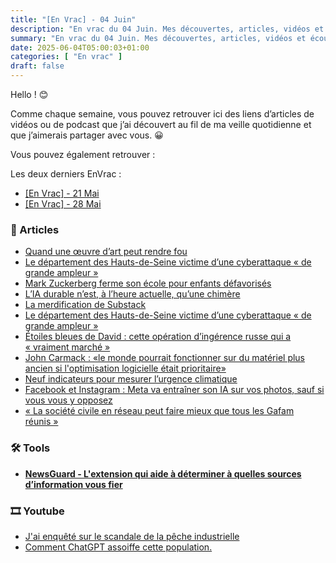 ```yaml
---
title: "[En Vrac] - 04 Juin"
description: "En vrac du 04 Juin. Mes découvertes, articles, vidéos et écoute qui m'ont intéressé et que je veux partager."
summary: "En vrac du 04 Juin. Mes découvertes, articles, vidéos et écoute qui m'ont intéressé et que je veux partager."
date: 2025-06-04T05:00:03+01:00
categories: [ "En vrac" ]
draft: false
---
```


Hello ! 😊

Comme chaque semaine, vous pouvez retrouver ici des liens d’articles de vidéos ou de podcast que j’ai découvert au fil de ma veille quotidienne et que j’aimerais partager avec vous. 😀

Vous pouvez également retrouver :

Les deux derniers EnVrac :
  - [[En Vrac] - 21 Mai](https://blog.victorprouff.fr/en-vracs/2025-05-21-envrac/)
  - [[En Vrac] - 28 Mai](https://blog.victorprouff.fr/en-vracs/2025-05-28-envrac/)

### 📖 Articles
- [Quand une œuvre d’art peut rendre fou](https://tcrouzet.com/2025/05/20/opalka/)
- [Le département des Hauts-de-Seine victime d’une cyberattaque « de grande ampleur »](https://next.ink/brief_article/le-departement-des-hauts-de-seine-victime-dune-cyberattaque-de-grande-ampleur/)
- [Mark Zuckerberg ferme son école pour enfants défavorisés](https://next.ink/brief_article/mark-zuckerberg-ferme-son-ecole-pour-enfants-defavorises/)
- [L’IA durable n’est, à l’heure actuelle, qu’une chimère](https://latavernedutesteur.fr/2025/04/07/lia-durable-nest-a-lheure-actuelle-quune-chimere/)
- [La merdification de Substack](https://tcrouzet.com/2025/05/28/la-merdification-de-substack/)
- [Le département des Hauts-de-Seine victime d’une cyberattaque « de grande ampleur »](https://next.ink/brief_article/le-departement-des-hauts-de-seine-victime-dune-cyberattaque-de-grande-ampleur/)
- [Étoiles bleues de David : cette opération d’ingérence russe qui a « vraiment marché »](https://next.ink/184196/etoiles-bleues-de-david-cette-operation-dingerence-russe-qui-a-vraiment-marche/)
- [John Carmack : «le monde pourrait fonctionner sur du matériel plus ancien si l'optimisation logicielle était prioritaire»](https://hardware.developpez.com/actu/372080/John-Carmack-le-monde-pourrait-fonctionner-sur-du-materiel-plus-ancien-si-l-optimisation-logicielle-etait-prioritaire-l-ancien-CTO-d-Oculus-reagit-a-un-exercice-de-pensee-sur-une-apocalypse-des-CPU/)
- [Neuf indicateurs pour mesurer l’urgence climatique](https://www.lemonde.fr/les-decodeurs/article/2023/04/28/neuf-indicateurs-pour-mesurer-l-urgence-climatique_6148399_4355771.html)
- [Facebook et Instagram : Meta va entraîner son IA sur vos photos, sauf si vous vous y opposez](https://phototrend.fr/2025/05/facebook-instagram-meta-ai-donnees/)
- [« La société civile en réseau peut faire mieux que tous les Gafam réunis »](https://basta.media/la-societe-civile-en-reseau-peut-faire-mieux-que-tous-les-gafam-reunis)
### 🛠️ Tools
- [**NewsGuard - L'extension qui aide à déterminer à quelles sources d’information vous fier**](https://www.newsguardtech.com/fr/comment-ca-marche/)
### 🎞️ Youtube
- [J'ai enquêté sur le scandale de la pêche industrielle](https://www.youtube.com/watch?v=idbU2VFREj0&t=2129s)
- [Comment ChatGPT assoiffe cette population.](https://www.youtube.com/watch?v=LNoklk0NRmQ)
